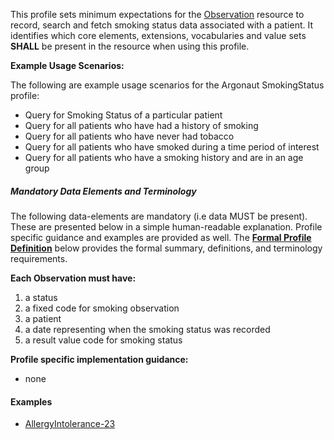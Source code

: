 


This profile sets minimum expectations for the [Observation] resource to record, search and fetch smoking status data associated with a patient. It identifies which core elements, extensions, vocabularies and value sets **SHALL** be present in the resource when using this profile.

**Example Usage Scenarios:**

The following are example usage scenarios for the Argonaut SmokingStatus
profile:

-   Query for Smoking Status of a particular patient
-   Query for all patients who have had a history of smoking
-   Query for all patients who have never had tobacco
-   Query for all patients who have smoked during a time period of
    interest
-   Query for all patients who have a smoking history and are in an age
    group

##### Mandatory Data Elements and Terminology


The following data-elements are mandatory (i.e data MUST be present). These are presented below in a simple human-readable explanation.  Profile specific guidance and examples are provided as well.  The [**Formal Profile Definition**](#profile) below provides the  formal summary, definitions, and  terminology requirements.  

**Each Observation must have:**

1.  a status
1.  a fixed code for smoking observation
1.  a patient
1.  a date representing when the smoking status was recorded
1.  a result value code for smoking status


**Profile specific implementation guidance:**

* none

[Observation]: http://hl7.org/fhir/observation.html
#### Examples
   
   - [AllergyIntolerance-23](AllergyIntolerance-23.html)
